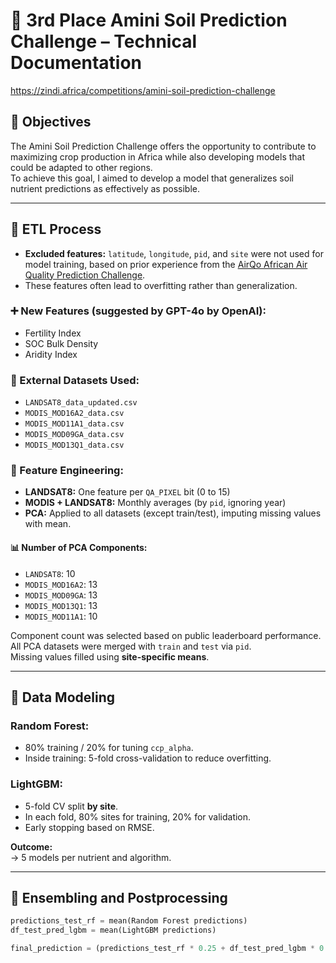 # 🌱 3rd Place Amini Soil Prediction Challenge – Technical Documentation  
https://zindi.africa/competitions/amini-soil-prediction-challenge

## 🧭 Objectives

The Amini Soil Prediction Challenge offers the opportunity to contribute to maximizing crop production in Africa while also developing models that could be adapted to other regions.  
To achieve this goal, I aimed to develop a model that generalizes soil nutrient predictions as effectively as possible.

---

## 🔄 ETL Process

- **Excluded features:** `latitude`, `longitude`, `pid`, and `site` were not used for model training, based on prior experience from the [AirQo African Air Quality Prediction Challenge](https://zindi.africa/competitions/airqo-african-air-quality-prediction-challenge).
- These features often lead to overfitting rather than generalization.

### ➕ New Features (suggested by GPT-4o by OpenAI):

- Fertility Index  
- SOC Bulk Density  
- Aridity Index

### 📂 External Datasets Used:

- `LANDSAT8_data_updated.csv`  
- `MODIS_MOD16A2_data.csv`  
- `MODIS_MOD11A1_data.csv`  
- `MODIS_MOD09GA_data.csv`  
- `MODIS_MOD13Q1_data.csv`

### 🧮 Feature Engineering:

- **LANDSAT8:** One feature per `QA_PIXEL` bit (0 to 15)  
- **MODIS + LANDSAT8:** Monthly averages (by `pid`, ignoring year)  
- **PCA:** Applied to all datasets (except train/test), imputing missing values with mean.

#### 📊 Number of PCA Components:

- `LANDSAT8`: 10  
- `MODIS_MOD16A2`: 13  
- `MODIS_MOD09GA`: 13  
- `MODIS_MOD13Q1`: 13  
- `MODIS_MOD11A1`: 10

Component count was selected based on public leaderboard performance.  
All PCA datasets were merged with `train` and `test` via `pid`.  
Missing values filled using **site-specific means**.

---

## 🤖 Data Modeling

### Random Forest:

- 80% training / 20% for tuning `ccp_alpha`.  
- Inside training: 5-fold cross-validation to reduce overfitting.

### LightGBM:

- 5-fold CV split **by site**.  
- In each fold, 80% sites for training, 20% for validation.  
- Early stopping based on RMSE.

**Outcome:**  
→ 5 models per nutrient and algorithm.

---

## 🧬 Ensembling and Postprocessing

```python
predictions_test_rf = mean(Random Forest predictions)
df_test_pred_lgbm = mean(LightGBM predictions)

final_prediction = (predictions_test_rf * 0.25 + df_test_pred_lgbm * 0.75) * 1.03
